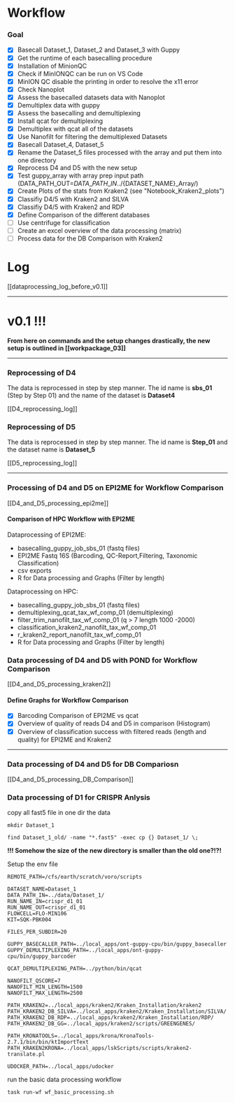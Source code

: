 # Workflow
### Goal
* [x] Basecall Dataset_1, Dataset_2 and Dataset_3 with Guppy
* [x] Get the runtime of each basecalling procedure
* [x] Installation of MinionQC
* [x] Check if MinIONQC can be run on VS Code
* [x] MinION QC disable the printing in order to resolve the x11 error
* [x] Check Nanoplot
* [x] Assess the basecalled datasets data with Nanoplot
* [x] Demultiplex data with guppy
* [x] Assess the basecalling and demultiplexing
* [x] Install qcat for demultiplexing
* [x] Demultiplex with qcat all of the datasets
* [x] Use Nanofilt for filtering the demultiplexed Datasets
* [x] Basecall Dataset_4, Dataset_5
* [x] Rename the Dataset_5 files processed with the array and put them into one directory
* [x] Reprocess D4 and D5 with the new setup
* [x] Test guppy_array with array prep input path (DATA\_PATH\_OUT=$DATA\_PATH\_IN../${DATASET\_NAME}\_Array/)
* [x] Create Plots of the stats from Kraken2 (see "Notebook_Kraken2_plots")
* [x] Classifiy D4/5 with Kraken2 and SILVA
* [x] Classifiy D4/5 with Kraken2 and RDP
* [x] Define Comparison of the different databases
* [ ] Use centrifuge for classification
* [ ] Create an excel overview of the data processing (matrix)
* [ ] Process data for the DB Comparison with Kraken2

# Log
[[dataprocessing_log_before_v0.1]]
___
# v0.1 !!!
**From here on commands and the setup changes drastically, the new setup is outlined in [[workpackage_03]]**
___
### Reprocessing of D4
The data is reprocessed in step by step manner. The id name is **sbs_01** (Step by Step 01) and the name of the dataset is **Dataset4**

[[D4_reprocessing_log]]

### Reprocessing of D5
The data is reprocessed in step by step manner. The id name is **Step_01** and the dataset name is **Dataset_5**

[[D5_reprocessing_log]]

___
### Processing of D4 and D5 on EPI2ME for Workflow Comparison

[[D4_and_D5_processing_epi2me]]

#### Comparison of HPC Workflow with EPI2ME

Dataprocessing of EPI2ME:
* basecalling_guppy_job_sbs_01 (fastq files)
* EPI2ME Fastq 16S (Barcoding, QC-Report,Filtering, Taxonomic Classification)
* csv exports
* R for Data processing and Graphs (Filter by length)

Dataprocessing on HPC:
* basecalling_guppy_job_sbs_01 (fastq files)
* demultiplexing_qcat_tax_wf_comp_01 (demultiplexing)
* filter_trim_nanofilt_tax_wf_comp_01 (q > 7 length 1000 -2000)
* classification_kraken2_nanofilt_tax_wf_comp_01
* r_kraken2_report_nanofilt_tax_wf_comp_01
* R for Data processing and Graphs (Filter by length)

### Data processing of D4 and D5 with POND for Workflow Comparison

[[D4_and_D5_processing_kraken2]]

#### Define Graphs for Workflow Comparison
* [x] Barcoding Comparison of EPI2ME vs qcat
* [x] Overview of quality of reads D4 and D5 in comparison (Histogram)
* [x] Overview of classification success with filtered reads (length and quality) for EPI2ME and Kraken2
___
### Data processing of D4 and D5 for DB Compariosn
[[D4_and_D5_processing_DB_Comparison]]

### Data processing of D1 for CRISPR Anlysis

copy all fast5 file in one dir the data

	mkdir Dataset_1

	find Dataset_1_old/ -name "*.fast5" -exec cp {} Dataset_1/ \;
	
**!!! Somehow the size of the new directory is smaller than the old one?!?!**
	
Setup the env file
```
REMOTE_PATH=/cfs/earth/scratch/voro/scripts

DATASET_NAME=Dataset_1
DATA_PATH_IN=../data/Dataset_1/
RUN_NAME_IN=crispr_d1_01
RUN_NAME_OUT=crispr_d1_01
FLOWCELL=FLO-MIN106
KIT=SQK-PBK004

FILES_PER_SUBDIR=20

GUPPY_BASECALLER_PATH=../local_apps/ont-guppy-cpu/bin/guppy_basecaller
GUPPY_DEMULTIPLEXING_PATH=../local_apps/ont-guppy-cpu/bin/guppy_barcoder

QCAT_DEMULTIPLEXING_PATH=../python/bin/qcat

NANOFILT_QSCORE=7
NANOFILT_MIN_LENGTH=1500
NANOFILT_MAX_LENGTH=2500

PATH_KRAKEN2=../local_apps/kraken2/Kraken_Installation/kraken2 
PATH_KRAKEN2_DB_SILVA=../local_apps/kraken2/Kraken_Installation/SILVA/
PATH_KRAKEN2_DB_RDP=../local_apps/kraken2/Kraken_Installation/RDP/
PATH_KRAKEN2_DB_GG=../local_apps/kraken2/scripts/GREENGENES/

PATH_KRONATOOLS=../local_apps/krona/KronaTools-2.7.1/bin/bin/ktImportText
PATH_KRAKEN2KRONA=../local_apps/lskScripts/scripts/kraken2-translate.pl

UDOCKER_PATH=../local_apps/udocker
```
	
run the basic data processing workflow

	task run-wf wf_basic_processing.sh





